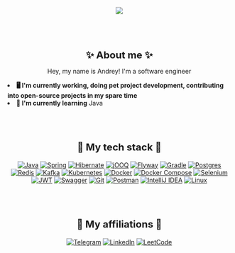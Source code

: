 <div align="center"><p>
<img max-width="400" src="https://media1.tenor.com/m/3cjgLiuS1s4AAAAC/date-a-live-blue-hair.gif"/>
  </p>
</div>
<br><br>
<h1 align="center" style="font-size: 22px"> ✨ About me  ✨</h1>
<p align="center">Hey, my name is Andrey! I'm a software engineer</p>

<li><b>🖥️ I'm currently working, doing pet project development, contributing into open-source projects in my spare time</b></li>
<li><b>🤩 I'm currently learning</b> Java</li>

<br><br>

<h2 align="center" style="font-size: 22px">🔧 My tech stack 🔧</h2>
<div align="center"><p>

[![Java](https://img.shields.io/badge/java-%23ED8B00.svg?style=for-the-badge&logo=openjdk&logoColor=white)](https://www.java.com/)
[![Spring](https://img.shields.io/badge/spring-%236DB33F.svg?style=for-the-badge&logo=spring&logoColor=white)](https://spring.io/)
[![Hibernate](https://img.shields.io/badge/hibernate-%23B7A68E.svg?style=for-the-badge&logo=hibernate&logoColor=white)](https://hibernate.org/)
[![jOOQ](https://img.shields.io/badge/jOOQ-%23000000.svg?style=for-the-badge&logo=jooq&logoColor=white)](https://www.jooq.org/)
[![Flyway](https://img.shields.io/badge/flyway-%230D1A2B.svg?style=for-the-badge&logo=flyway&logoColor=white)](https://flywaydb.org/)
[![Gradle](https://img.shields.io/badge/Gradle-02303A?style=for-the-badge&logo=gradle&logoColor=white)](https://gradle.org/)
[![Postgres](https://img.shields.io/badge/postgres-%23316192.svg?style=for-the-badge&logo=postgresql&logoColor=white)](https://www.postgresql.org/)
[![Redis](https://img.shields.io/badge/redis-%23DD0031.svg?style=for-the-badge&logo=redis&logoColor=white)](https://redis.io/)
[![Kafka](https://img.shields.io/badge/Kafka-231F20?style=for-the-badge&logo=apache-kafka&logoColor=white)](https://kafka.apache.org/)
[![Kubernetes](https://img.shields.io/badge/kubernetes-%23326ce5.svg?style=for-the-badge&logo=kubernetes&logoColor=white)](https://kubernetes.io/)
[![Docker](https://img.shields.io/badge/docker-%230db7ed.svg?style=for-the-badge&logo=docker&logoColor=white)](https://www.docker.com/)
[![Docker Compose](https://img.shields.io/badge/docker--compose-%2300C7B7.svg?style=for-the-badge&logo=docker&logoColor=white)](https://docs.docker.com/compose/)
[![Selenium](https://img.shields.io/badge/-selenium-%43B02A?style=for-the-badge&logo=selenium&logoColor=white)](https://www.selenium.dev/)
[![JWT](https://img.shields.io/badge/JWT-black?style=for-the-badge&logo=JSON%20web%20tokens)](https://jwt.io/)
[![Swagger](https://img.shields.io/badge/Swagger-85EA2D?style=for-the-badge&logo=swagger&logoColor=black)](https://swagger.io/)
[![Git](https://img.shields.io/badge/Git-F05032?style=for-the-badge&logo=git&logoColor=white)](https://git-scm.com/)
[![Postman](https://img.shields.io/badge/postman-%23FF6C37.svg?style=for-the-badge&logo=postman&logoColor=white)](https://www.postman.com/)
[![IntelliJ IDEA](https://img.shields.io/badge/IntelliJ%20IDEA-000000.svg?style=for-the-badge&logo=intellij-idea&logoColor=white)](https://www.jetbrains.com/idea/)
[![Linux](https://img.shields.io/badge/Linux-FCC624?style=for-the-badge&logo=linux&logoColor=black)](https://www.linux.org/)
</p>
</div>

<br><br>

<h2 align="center" style="font-size: 22px"> 📧 My affiliations 📧 </h2>
<div align="center"><p>

[![Telegram](https://img.shields.io/badge/Telegram-2CA5E0?style=for-the-badge&logo=telegram&logoColor=white)](https://t.me/panic08/)
[![LinkedIn](https://img.shields.io/badge/LinkedIn-0077B5?style=for-the-badge&logo=linkedin&logoColor=white)](https://www.linkedin.com/in/panic08/)
[![LeetCode](https://img.shields.io/badge/LeetCode-FFA116?style=for-the-badge&logo=leetCode&logoColor=white)](https://leetcode.com/u/andrey1010102008/)
</p>
</div>
